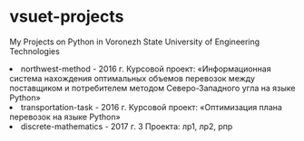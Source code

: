 # vsuet-projects
My Projects on Python in Voronezh State University of Engineering Technologies

<li> northwest-method - 2016 г. Курсовой проект: «Информационная система нахождения оптимальных объемов перевозок 
между поставщиком и потребителем методом Северо-Западного угла на языке Python»
<li> transportation-task - 2016 г. Курсовой проект: «Оптимизация плана перевозок на языке Python»
<li> discrete-mathematics - 2017 г. 3 Проекта: лр1, лр2, рпр
